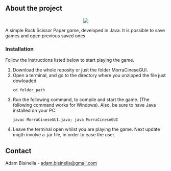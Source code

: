 ## About the project
<p align="center">
  <img src="https://github.com/andeteika/MorraCinese/blob/main/screenshot.png">
</p>
A simple Rock Scissor Paper game, developed in Java. It is possible to save games and open previous saved ones

### Installation
Follow the instructions listed below to start playing the game.
1. Download the whole reposity or just the folder MorraCineseGUI.
2. Open a terminal, and go to the directory where you unzipped the file just dowloaded.
   ```
   cd folder_path
   ```
3. Run the following command, to compile and start the game. (The following command works for Windows). Also, be sure to have Java installed on your PC.
   ```
   javac MorraCineseGUI.java; java MorraCineseGUI
   ```
4. Leave the terminal open whilst you are playing the game. Next update migth involve a .jar file, in order to ease the user.

## Contact
Adam Bisinella - adam.bisinella@gmail.com
